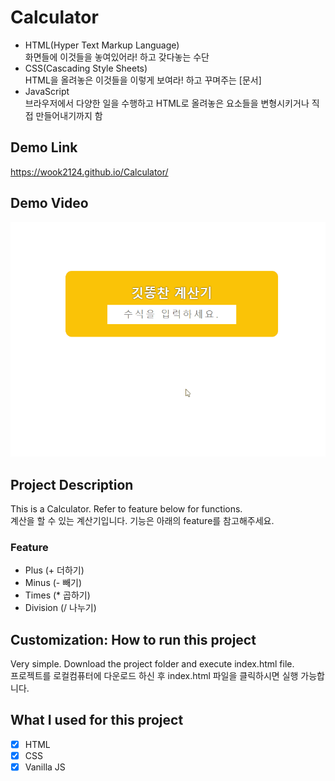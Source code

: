 # Calculator
- HTML(Hyper Text Markup Language)  
화면들에 이것들을 놓여있어라! 하고 갖다놓는 수단
- CSS(Cascading Style Sheets)  
HTML을 올려놓은 이것들을 이렇게 보여라! 하고 꾸며주는 [문서]
- JavaScript  
브라우저에서 다양한 일을 수행하고 HTML로 올려놓은 요소들을 변형시키거나 직접 만들어내기까지 함

## Demo Link
https://wook2124.github.io/Calculator/

## Demo Video
![](demo.gif)

## Project Description 
This is a Calculator. Refer to feature below for functions.  
계산을 할 수 있는 계산기입니다. 기능은 아래의 feature를 참고해주세요.
### Feature 
- Plus (+ 더하기)
- Minus (- 빼기)
- Times (* 곱하기)
- Division (/ 나누기)

## Customization: How to run this project
Very simple. Download the project folder and execute index.html file.  
프로젝트를 로컬컴퓨터에 다운로드 하신 후 index.html 파일을 클릭하시면 실행 가능합니다.

## What I used for this project 
 - [X] HTML
 - [X] CSS
 - [X] Vanilla JS
